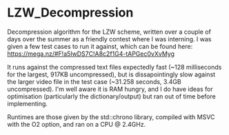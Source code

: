 # LZW_Decompression
Decompression algorithm for the LZW scheme, written over a couple of days over the summer as a friendly contest where I was interning. I was given a few test cases to run it against, which can be found here: https://mega.nz/#F!a5IwDS7C!A8c2f1G4-tAPGec0vXvMyg

It runs against the compressed text files expectedly fast (~128 milliseconds for the largest, 917KB uncompressed), but is dissapointingly slow against the larger video file in the test case (~31.258 seconds, 3.4GB uncompressed). I'm well aware it is RAM hungry, and I do have ideas for optimisation (particularly the dictionary/output) but ran out of time before implementing. 

Runtimes are those given by the std::chrono library, compiled with MSVC with the O2 option, and ran on a CPU @ 2.4GHz.
